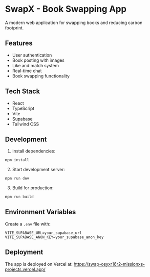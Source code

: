 # SwapX - Book Swapping App

A modern web application for swapping books and reducing carbon footprint.

## Features

- User authentication
- Book posting with images
- Like and match system
- Real-time chat
- Book swapping functionality

## Tech Stack

- React
- TypeScript
- Vite
- Supabase
- Tailwind CSS

## Development

1. Install dependencies:
```bash
npm install
```

2. Start development server:
```bash
npm run dev
```

3. Build for production:
```bash
npm run build
```

## Environment Variables

Create a `.env` file with:
```
VITE_SUPABASE_URL=your_supabase_url
VITE_SUPABASE_ANON_KEY=your_supabase_anon_key
```

## Deployment

The app is deployed on Vercel at: https://swap-osyxr16r2-missionxs-projects.vercel.app/
